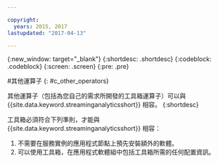 ```yaml
---

copyright:
  years: 2015, 2017
lastupdated: "2017-04-13"

---
```


<!-- Attribute definitions -->
{:new_window: target="_blank"}
{:shortdesc: .shortdesc}
{:codeblock: .codeblock}
{:screen: .screen}
{:pre: .pre}

#其他運算子
{: #c_other_operators}

其他運算子（包括為您自己的需求所開發的工具箱運算子）可以與 {{site.data.keyword.streaminganalyticsshort}} 相容。
{:shortdesc}

工具箱必須符合下列準則，才能與 {{site.data.keyword.streaminganalyticsshort}} 相容：

1. 不需要在服務實例的應用程式節點上預先安裝額外的軟體。
2. 可以使用工具箱，在應用程式軟體組中包括工具箱所需的任何配置資訊。
